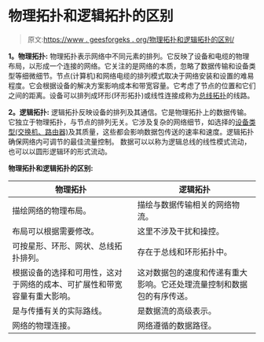 # 物理拓扑和逻辑拓扑的区别

> 原文:[https://www . geesforgeks . org/物理拓扑和逻辑拓扑的区别/](https://www.geeksforgeeks.org/difference-between-physical-and-logical-topology/)

**1。物理拓扑:**
物理拓扑表示网络中不同元素的排列。它反映了设备和电缆的物理布局，以形成一个连接的网络。它关注的是网络的本质，忽略了数据传输和设备类型等细微细节。节点(计算机)和网络电缆的排列模式取决于网络安装和设置的难易程度。它会根据设备的解决方案影响成本和带宽容量。它考虑了节点的位置和它们之间的距离。设备可以排列成环形(环形拓扑)或线性连接成称为[总线拓扑](https://www.geeksforgeeks.org/types-of-network-topology/)的线路。

**2。逻辑拓扑:**
逻辑拓扑反映设备的排列及其通信。它是物理拓扑上的数据传输。它独立于物理拓扑，与节点的排列无关。它涉及复杂的网络细节，如选择的[设备类型(交换机、路由器)](https://www.geeksforgeeks.org/network-devices-hub-repeater-bridge-switch-router-gateways/)及其质量，这些都会影响数据包传送的速率和速度。逻辑拓扑确保网络内可调节的最佳流量控制。
数据可以以称为逻辑总线的线性模式流动，也可以以圆形逻辑环的形式流动。

**物理拓扑和逻辑拓扑的区别:**

<center>

| 物理拓扑 | 逻辑拓扑 |
| --- | --- |
| 描绘网络的物理布局。 | 描绘与数据传输相关的网络物流。 |
| 布局可以根据需要修改。 | 这里不涉及干扰和操控。 |
| 可按星形、环形、网状、总线拓扑排列。 | 存在于总线和环形拓扑中。 |
| 根据设备的选择和可用性，这对于网络的成本、可扩展性和带宽容量有重大影响。 | 这对数据包的速度和传递有重大影响。它还处理流量控制和数据包的有序传送。 |
| 是与传播有关的实际路线。 | 是数据流的高级表示。 |
| 网络的物理连接。 | 网络遵循的数据路径。 |

</center>